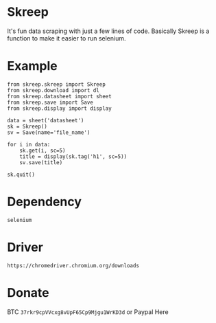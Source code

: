 # Skreep
It's fun data scraping with just a few lines of code. Basically Skreep is a function to make it easier to run selenium.

# Example
```
from skreep.skreep import Skreep
from skreep.download import dl
from skreep.datasheet import sheet
from skreep.save import Save
from skreep.display import display

data = sheet('datasheet')
sk = Skreep()
sv = Save(name='file_name')

for i in data:
    sk.get(i, sc=5)
    title = display(sk.tag('h1', sc=5))
    sv.save(title)

sk.quit()
```
# Dependency
```selenium```
# Driver
```https://chromedriver.chromium.org/downloads```
# Donate
BTC ```37rkr9cpVVcxg8vUpF65Cp9Mjgu1WrKD3d``` or Paypal Here
